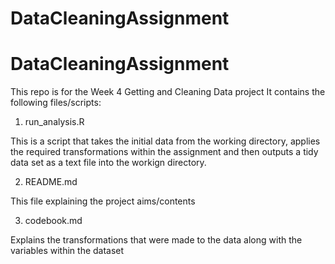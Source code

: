 # DataCleaningAssignment
# DataCleaningAssignment
This repo is for the Week 4 Getting and Cleaning Data project 
It contains the following files/scripts:

1. run_analysis.R

This is a script that takes the initial data from the working directory, applies the required transformations within the assignment and then outputs a tidy data set as a text file into the workign directory.

2. README.md

This file explaining the project aims/contents

3. codebook.md

Explains the transformations that were made to the data along with the variables within the dataset
